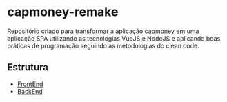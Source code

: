 # capmoney-remake

Repositório criado para transformar a aplicação [capmoney](https://github.com/leocristian/capmoney) em uma aplicação SPA utilizando as tecnologias VueJS e NodeJS e aplicando boas práticas de programação seguindo as metodologias do clean code.

## Estrutura

 + [FrontEnd](./frontend)
 + [BackEnd](./backend)
